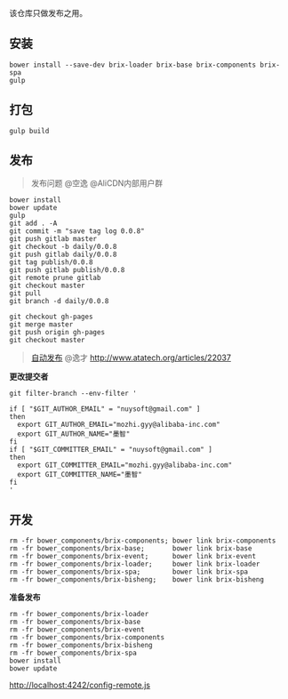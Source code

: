 该仓库只做发布之用。

## 安装

```shell
bower install --save-dev brix-loader brix-base brix-components brix-spa
gulp
```

## 打包

```shell
gulp build
```

## 发布

> 发布问题 @空逸 @AliCDN内部用户群

```shell
bower install
bower update
gulp
git add . -A
git commit -m "save tag log 0.0.8"
git push gitlab master
git checkout -b daily/0.0.8
git push gitlab daily/0.0.8
git tag publish/0.0.8
git push gitlab publish/0.0.8
git remote prune gitlab
git checkout master
git pull
git branch -d daily/0.0.8

git checkout gh-pages
git merge master
git push origin gh-pages
git checkout master
```

> [自动发布](http://thx.tbsite.net/vegas/services/aone-server-side-build/) @逸才
> http://www.atatech.org/articles/22037

**更改提交者**

```shell
git filter-branch --env-filter '
 
if [ "$GIT_AUTHOR_EMAIL" = "nuysoft@gmail.com" ]
then
  export GIT_AUTHOR_EMAIL="mozhi.gyy@alibaba-inc.com"
  export GIT_AUTHOR_NAME="墨智"
fi
if [ "$GIT_COMMITTER_EMAIL" = "nuysoft@gmail.com" ]
then
  export GIT_COMMITTER_EMAIL="mozhi.gyy@alibaba-inc.com"
  export GIT_COMMITTER_NAME="墨智"
fi
'
```

## 开发

```shell
rm -fr bower_components/brix-components; bower link brix-components
rm -fr bower_components/brix-base;       bower link brix-base
rm -fr bower_components/brix-event;      bower link brix-event
rm -fr bower_components/brix-loader;     bower link brix-loader
rm -fr bower_components/brix-spa;        bower link brix-spa
rm -fr bower_components/brix-bisheng;    bower link brix-bisheng
```

**准备发布**

```shell
rm -fr bower_components/brix-loader
rm -fr bower_components/brix-base
rm -fr bower_components/brix-event
rm -fr bower_components/brix-components
rm -fr bower_components/brix-bisheng
rm -fr bower_components/brix-spa
bower install
bower update
```

<http://localhost:4242/config-remote.js>